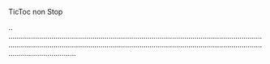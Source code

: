 TicToc non Stop

..
.........................................................................................................................................................................................................................................................................................